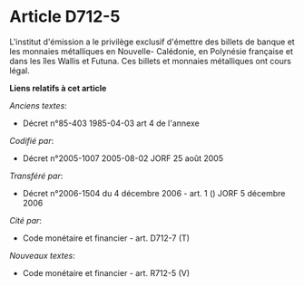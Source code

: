 # Article D712-5

L'institut d'émission a le privilège exclusif d'émettre des billets de banque et les monnaies métalliques en Nouvelle-
Calédonie, en Polynésie française et dans les îles Wallis et Futuna. Ces billets et monnaies métalliques ont cours légal.

**Liens relatifs à cet article**

_Anciens textes_:

  - Décret n°85-403 1985-04-03 art 4 de l'annexe

_Codifié par_:

  - Décret n°2005-1007 2005-08-02 JORF 25 août 2005

_Transféré par_:

  - Décret n°2006-1504 du 4 décembre 2006 - art. 1 () JORF 5 décembre 2006

_Cité par_:

  - Code monétaire et financier - art. D712-7 (T)

_Nouveaux textes_:

  - Code monétaire et financier - art. R712-5 (V)
